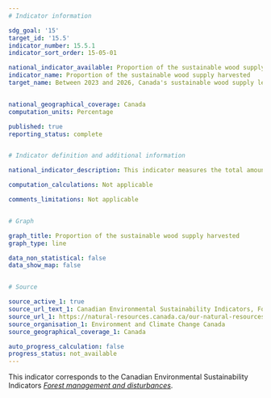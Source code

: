 ```yaml
---
# Indicator information

sdg_goal: '15'
target_id: '15.5'
indicator_number: 15.5.1
indicator_sort_order: 15-05-01

national_indicator_available: Proportion of the sustainable wood supply harvested
indicator_name: Proportion of the sustainable wood supply harvested
target_name: Between 2023 and 2026, Canada's sustainable wood supply level, exceeds the annual timber harvests


national_geographical_coverage: Canada
computation_units: Percentage

published: true
reporting_status: complete


# Indicator definition and additional information

national_indicator_description: This indicator measures the total amount of timber harvested annually as a percentage of the sustainable wood supply. To ensure that forests can continue to provide timber, harvests must remain within sustainable limits. The sustainable wood supply is defined as the potential volume of timber which can be harvested sustainably as determined by a complex analysis of ecological, economic, and social considerations. <em>Environment and Climate Change Canada (ECCC)</em>

computation_calculations: Not applicable

comments_limitations: Not applicable


# Graph

graph_title: Proportion of the sustainable wood supply harvested
graph_type: line

data_non_statistical: false
data_show_map: false


# Source

source_active_1: true
source_url_text_1: Canadian Environmental Sustainability Indicators, Forest management and disturbances
source_url_1: https://natural-resources.canada.ca/our-natural-resources/forests/state-canadas-forests-report/how-much-forest-does-canada-have/17601
source_organisation_1: Environment and Climate Change Canada
source_geographical_coverage_1: Canada

auto_progress_calculation: false
progress_status: not_available
---
```

This indicator corresponds to the Canadian Environmental Sustainability Indicators <a href="https://www.canada.ca/en/environment-climate-change/services/environmental-indicators/forest-management-disturbances.html"> <em>Forest management and disturbances</em></a>.
